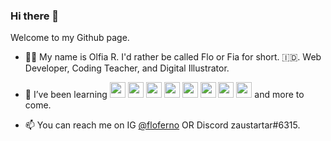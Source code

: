### Hi there 👋

Welcome to my Github page.

- 👧🏻 My name is Olfia R. I'd rather be called Flo or Fia for short. 🇮🇩. Web Developer, Coding Teacher, and Digital Illustrator.

- 🌱 I’ve been learning [<img src='https://user-images.githubusercontent.com/58562757/152688113-efd0a40d-58a8-49c7-bcf4-3e474d46c7e7.png' width='25'>](https://developer.mozilla.org/en-US/docs/Web/JavaScript) [<img src='https://user-images.githubusercontent.com/58562757/152688146-6eaa1ea2-6365-4f8f-8afe-ff1c876e45a3.png' width='25'>](https://reactjs.org/) [<img src='https://user-images.githubusercontent.com/58562757/152688167-08285d4a-80bf-4555-849c-21bd03695265.png' width='25'>](https://vuejs.org/) [<img src='https://user-images.githubusercontent.com/58562757/152688185-25360d3d-77f2-4da8-9cc7-b844ef5621b0.png' width='25'>](https://getbootstrap.com/) [<img src='https://user-images.githubusercontent.com/58562757/152688199-3499163e-e166-402f-b713-0889ff82ba30.png' width='25'>](https://nodejs.org/) [<img src='https://user-images.githubusercontent.com/58562757/152688209-8331ca76-e2ee-4032-9c33-2e3a3ff282fd.png' width='25'>](https://expressjs.com/) [<img src='https://user-images.githubusercontent.com/58562757/152688216-fca0eff9-172d-488c-8441-f2f557992c78.png' width='25'>](https://www.postgresql.org/) [<img src='https://user-images.githubusercontent.com/58562757/185090498-55b6db93-0449-4ff9-bb73-838157e14f79.png' width='25'>](https://tailwindcss.com/) and more to come.

- 📫 You can reach me on IG [@floferno](https://instagram.com/floferno) OR Discord zaustartar#6315.


<!--
**floferno/floferno** is a ✨ _special_ ✨ repository because its `README.md` (this file) appears on your GitHub profile.


-->
